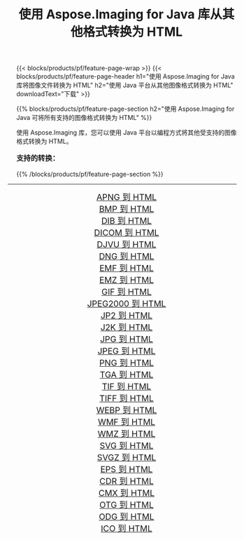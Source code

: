 ﻿---
title: 使用 Aspose.Imaging for Java 库从其他格式转换为 HTML 
weight: 3920
url: /zh-hans/java/conversion/to/html/ 
lang: zh-hans
langdirlevel: 2
locales: zh-hans,ja,it,ru,de,es,fr,nl,id,lt,pl,pt,vi,tr,ko,zh-hant,ar,hi,th,sv,cs,uk,he
description: 使用 Aspose.Imaging，您可以使用 Java 从其他格式转换为 HTML
---

{{< blocks/products/pf/feature-page-wrap >}}
{{< blocks/products/pf/feature-page-header h1="使用 Aspose.Imaging for Java 库将图像文件转换为 HTML" h2="使用 Java 平台从其他图像格式转换为 HTML" downloadText="下载" >}}


{{% blocks/products/pf/feature-page-section  h2="使用 Aspose.Imaging for Java 可将所有支持的图像格式转换为 HTML" %}}
<p align=justify>使用 Aspose.Imaging 库，您可以使用 Java 平台以编程方式将其他受支持的图像格式转换为 HTML。</p>
<h3 style="margin-top:16px;">
支持的转换：
</h3>
{{% /blocks/products/pf/feature-page-section %}}
<div class="container-fluid productfamilypage bg-gray">
    <div class="convertypes bg-gray agp-content section">
        <div class="container">
		<hr style="margin-left:-20px;"/>
		<div class="row other-converters" style="gap: 10px;font-size: 19px;text-align:center;">
		    <div class='col-md-3 other-converter remove-lp remove-rp'><a href="/imaging/zh-hans/java/conversion/apng-to-html/" style="padding:15px;">APNG 到 HTML</a></div>
<div class='col-md-3 other-converter remove-lp remove-rp'><a href="/imaging/zh-hans/java/conversion/bmp-to-html/" style="padding:15px;">BMP 到 HTML</a></div>
<div class='col-md-3 other-converter remove-lp remove-rp'><a href="/imaging/zh-hans/java/conversion/dib-to-html/" style="padding:15px;">DIB 到 HTML</a></div>
<div class='col-md-3 other-converter remove-lp remove-rp'><a href="/imaging/zh-hans/java/conversion/dicom-to-html/" style="padding:15px;">DICOM 到 HTML</a></div>
<div class='col-md-3 other-converter remove-lp remove-rp'><a href="/imaging/zh-hans/java/conversion/djvu-to-html/" style="padding:15px;">DJVU 到 HTML</a></div>
<div class='col-md-3 other-converter remove-lp remove-rp'><a href="/imaging/zh-hans/java/conversion/dng-to-html/" style="padding:15px;">DNG 到 HTML</a></div>
<div class='col-md-3 other-converter remove-lp remove-rp'><a href="/imaging/zh-hans/java/conversion/emf-to-html/" style="padding:15px;">EMF 到 HTML</a></div>
<div class='col-md-3 other-converter remove-lp remove-rp'><a href="/imaging/zh-hans/java/conversion/emz-to-html/" style="padding:15px;">EMZ 到 HTML</a></div>
<div class='col-md-3 other-converter remove-lp remove-rp'><a href="/imaging/zh-hans/java/conversion/gif-to-html/" style="padding:15px;">GIF 到 HTML</a></div>
<div class='col-md-3 other-converter remove-lp remove-rp'><a href="/imaging/zh-hans/java/conversion/jpeg2000-to-html/" style="padding:15px;">JPEG2000 到 HTML</a></div>
<div class='col-md-3 other-converter remove-lp remove-rp'><a href="/imaging/zh-hans/java/conversion/jp2-to-html/" style="padding:15px;">JP2 到 HTML</a></div>
<div class='col-md-3 other-converter remove-lp remove-rp'><a href="/imaging/zh-hans/java/conversion/j2k-to-html/" style="padding:15px;">J2K 到 HTML</a></div>
<div class='col-md-3 other-converter remove-lp remove-rp'><a href="/imaging/zh-hans/java/conversion/jpg-to-html/" style="padding:15px;">JPG 到 HTML</a></div>
<div class='col-md-3 other-converter remove-lp remove-rp'><a href="/imaging/zh-hans/java/conversion/jpeg-to-html/" style="padding:15px;">JPEG 到 HTML</a></div>
<div class='col-md-3 other-converter remove-lp remove-rp'><a href="/imaging/zh-hans/java/conversion/png-to-html/" style="padding:15px;">PNG 到 HTML</a></div>
<div class='col-md-3 other-converter remove-lp remove-rp'><a href="/imaging/zh-hans/java/conversion/tga-to-html/" style="padding:15px;">TGA 到 HTML</a></div>
<div class='col-md-3 other-converter remove-lp remove-rp'><a href="/imaging/zh-hans/java/conversion/tif-to-html/" style="padding:15px;">TIF 到 HTML</a></div>
<div class='col-md-3 other-converter remove-lp remove-rp'><a href="/imaging/zh-hans/java/conversion/tiff-to-html/" style="padding:15px;">TIFF 到 HTML</a></div>
<div class='col-md-3 other-converter remove-lp remove-rp'><a href="/imaging/zh-hans/java/conversion/webp-to-html/" style="padding:15px;">WEBP 到 HTML</a></div>
<div class='col-md-3 other-converter remove-lp remove-rp'><a href="/imaging/zh-hans/java/conversion/wmf-to-html/" style="padding:15px;">WMF 到 HTML</a></div>
<div class='col-md-3 other-converter remove-lp remove-rp'><a href="/imaging/zh-hans/java/conversion/wmz-to-html/" style="padding:15px;">WMZ 到 HTML</a></div>
<div class='col-md-3 other-converter remove-lp remove-rp'><a href="/imaging/zh-hans/java/conversion/svg-to-html/" style="padding:15px;">SVG 到 HTML</a></div>
<div class='col-md-3 other-converter remove-lp remove-rp'><a href="/imaging/zh-hans/java/conversion/svgz-to-html/" style="padding:15px;">SVGZ 到 HTML</a></div>
<div class='col-md-3 other-converter remove-lp remove-rp'><a href="/imaging/zh-hans/java/conversion/eps-to-html/" style="padding:15px;">EPS 到 HTML</a></div>
<div class='col-md-3 other-converter remove-lp remove-rp'><a href="/imaging/zh-hans/java/conversion/cdr-to-html/" style="padding:15px;">CDR 到 HTML</a></div>
<div class='col-md-3 other-converter remove-lp remove-rp'><a href="/imaging/zh-hans/java/conversion/cmx-to-html/" style="padding:15px;">CMX 到 HTML</a></div>
<div class='col-md-3 other-converter remove-lp remove-rp'><a href="/imaging/zh-hans/java/conversion/otg-to-html/" style="padding:15px;">OTG 到 HTML</a></div>
<div class='col-md-3 other-converter remove-lp remove-rp'><a href="/imaging/zh-hans/java/conversion/odg-to-html/" style="padding:15px;">ODG 到 HTML</a></div>
<div class='col-md-3 other-converter remove-lp remove-rp'><a href="/imaging/zh-hans/java/conversion/ico-to-html/" style="padding:15px;">ICO 到 HTML</a></div>
                </div>
        </div>
    </div>
</div>
<br/>

